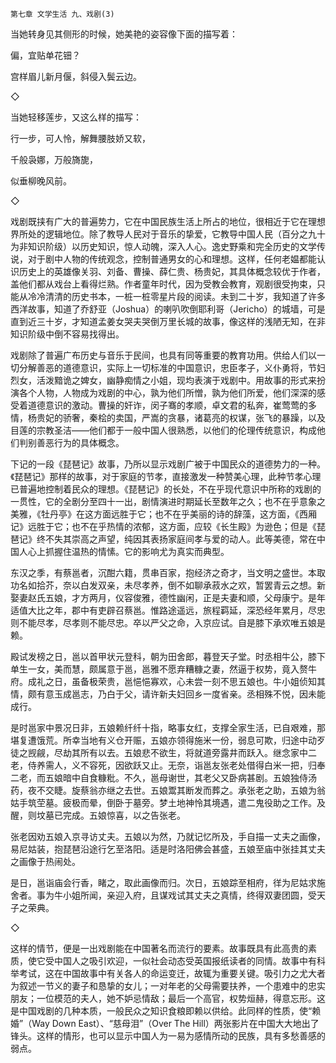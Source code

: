     第七章 文学生活 九、戏剧(3) 

   当她转身见其侧形的时候，她美艳的姿容像下面的描写着：

   偏，宜贴单花钿？

   宫样眉儿新月偃，斜侵入鬓云边。

   ◇

   当她轻移莲步，又这么样的描写：

   行一步，可人怜，解舞腰肢娇又软，

   千般袅娜，万般旖旎，

   似垂柳晚风前。

   ◇

   戏剧既挟有广大的普遍势力，它在中国民族生活上所占的地位，很相近于它在理想界所处的逻辑地位。除了教导人民对于音乐的挚爱，它教导中国人民（百分之九十为非知识阶级）以历史知识，惊人动魄，深入人心。逸史野乘和完全历史的文学传说，对于剧中人物的传统观念，控制普通男女的心和理想。这样，任何老媪都能认识历史上的英雄像关羽、刘备、曹操、薛仁贵、杨贵妃，其具体概念较优于作者，盖他们都从戏台上看得烂熟。作者童年时代，因为受教会教育，观剧很受拘束，只能从冷冷清清的历史书本，一桩一桩零星片段的阅读。未到二十岁，我知道了许多西洋故事，知道了乔舒亚（Joshua）的喇叭吹倒耶利哥（Jericho）的城墙，可是直到近三十岁，才知道孟姜女哭夫哭倒万里长城的故事，像这样的浅陋无知，在非知识阶级中倒不容易找得出。

   戏剧除了普遍广布历史与音乐于民间，也具有同等重要的教育功用。供给人们以一切分解善恶的道德意识，实际上一切标准的中国意识，忠臣孝子，义仆勇将，节妇烈女，活泼黯诡之婢女，幽静痴情之小姐，现均表演于戏剧中。用故事的形式来扮演各个人物，人物成为戏剧的中心，孰为他们所憎，孰为他们所爱，他们深深的感受着道德意识的激动。曹操的奸诈，闵子骞的孝顺，卓文君的私奔，崔莺莺的多情，杨贵妃的骄奢，秦桧的卖国，严嵩的贪暴，诸葛亮的权谋，张飞的暴躁，以及目莲的宗教圣洁——他们都于一般中国人很熟悉，以他们的伦理传统意识，构成他们判别善恶行为的具体概念。

   下记的一段《琵琶记》故事，乃所以显示戏剧广被于中国民众的道德势力的一种。《琵琶记》那样的故事，对于家庭的节孝，直接激发一种赞美心理，此种节孝心理已普遍地控制着民众的理想。《琵琶记》的长处，不在乎现代意识中所称的戏剧的一贯性，它的全剧分至四十一出，剧情演进时期延长至数年之久；也不在乎意象之美雅，《牡丹亭》在这方面远胜于它；也不在乎美丽的诗的辞藻，这方面，《西厢记》远胜于它；也不在乎热情的浓郁，这方面，应较《长生殿》为逊色；但是《琵琶记》终不失其崇高之声望，纯因其表扬家庭间孝与爱的动人。此等美德，常在中国人心上抓握住温热的情愫。它的影响尤为真实而典型。

   东汉之季，有蔡邕者，沉酣六籍，贯串百家，抱经济之奇才，当文明之盛世。本取功名如拾芥，奈以白发双亲，未尽孝养，倒不如聊承菽水之欢，暂罢青云之想。新娶妻赵氏五娘，才方两月，仪容俊雅，德性幽闲，正是夫妻和顺，父母康宁。是年适值大比之年，郡中有吏辟召蔡邕。惟路途遥远，旅程羁延，深恐经年累月，尽忠则不能尽孝，尽孝则不能尽忠。卒以严父之命，入京应试。自是膝下承欢唯五娘是赖。

   殿试发榜之日，邕以首甲状元登科，朝为田舍郎，暮登天子堂。时丞相牛公，膝下单生一女，美而慧，颇属意于邕，邕雅不愿弃糟糠之妻，然逼于权势，竟入赘牛府。成礼之日，虽备极荣贵，邕悒悒寡欢，心未尝一刻不思五娘也。牛小姐侦知其情，颇有意玉成邕志，乃白于父，请许新夫妇回乡一度省亲。丞相殊不悦，因未能成行。

   是时邕家中景况日非，五娘赖纤纤十指，略事女红，支撑全家生活，已自艰难，那堪复遭饿荒。所幸当地有义仓开赈，五娘亦领得施米一份，弱息可欺，归途中动歹徒之觊觎，尽劫其所有以去。五娘悲不欲生，将就道旁露井而跃入。继念家中二老，侍养需人，义不容死，因欲跃又止。无奈，诣邕友张老处借得白米一把，归奉二老，而五娘暗中自食糠粃。不久，邕母谢世，其老父又卧病甚剧。五娘独侍汤药，夜不交睫。旋蔡翁亦继之去世。五娘鬻其断发而葬之。承张老之助，五娘为翁姑手筑茔墓。疲极而晕，倒卧于墓旁。梦土地神怜其境遇，遣二鬼役助之工作。及醒，则坟墓已完成。五娘惊喜，以之告张老。

   张老因劝五娘入京寻访丈夫。五娘以为然，乃就记忆所及，手自描一丈夫之画像，易尼姑装，抱琵琶沿途行乞至洛阳。适是时洛阳佛会甚盛，五娘至庙中张挂其丈夫之画像于热闹处。

   是日，邕诣庙会行香，睹之，取此画像而归。次日，五娘踪至相府，徉为尼姑求施舍者。事为牛小姐所闻，亲迎入府，且谋戏试其丈夫之真情，终得双妻团圆，受天子之荣典。

   ◇

   这样的情节，便是一出戏剧能在中国著名而流行的要素。故事既具有此高贵的素质，使它受中国人之吸引欢迎，一似社会动态受英国报纸读者的同情。故事中有科举考试，这在中国故事中有关各人的命运变迁，故辄为重要关键。吸引力之尤大者为叙述一节义的妻子和恳挚的女儿；一对年老的父母需要扶养，一个患难中的忠实朋友；一位模范的夫人，她不妒忌情敌；最后一个高官，权势烜赫，得意忘形。这是中国戏剧的几种本质，一般民众之知识食粮即赖以供给。此同样的性质，使“赖婚”（Way Down East）、“慈母泪”（Over The Hill）两张影片在中国大大地出了锋头。这样的情形，也可以显示中国人为一易为感情所动的民族，具有多愁善感的弱点。

